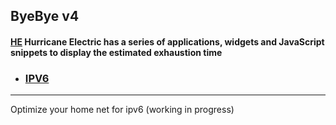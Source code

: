 ## ByeBye v4
#### [HE](https://ipv6.he.net/statistics/) Hurricane Electric has a series of applications, widgets and JavaScript snippets to display the estimated exhaustion time

* ### [IPV6](https://en.wikipedia.org/wiki/IPv6)
---

Optimize your home net for ipv6 (working in progress)
